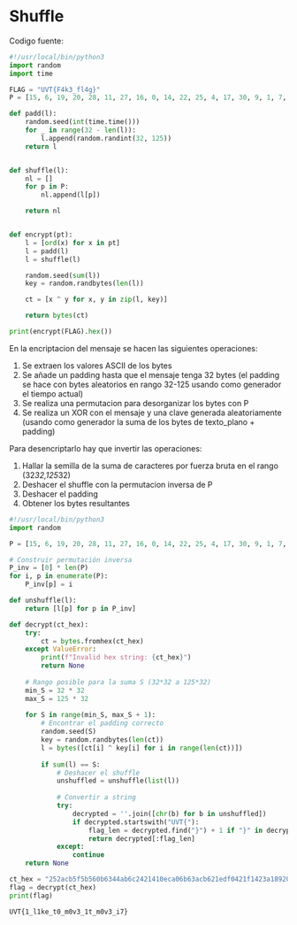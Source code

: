 # Shuffle

Codigo fuente:
```python
#!/usr/local/bin/python3
import random
import time

FLAG = "UVT{F4k3_fl4g}"
P = [15, 6, 19, 20, 28, 11, 27, 16, 0, 14, 22, 25, 4, 17, 30, 9, 1, 7, 23, 13, 31, 26, 2, 8, 18, 12, 29, 5, 21, 10, 3, 24]

def padd(l):
    random.seed(int(time.time()))
    for _ in range(32 - len(l)):
        l.append(random.randint(32, 125))
    return l


def shuffle(l):
    nl = []
    for p in P:
        nl.append(l[p])

    return nl


def encrypt(pt):
    l = [ord(x) for x in pt]
    l = padd(l)
    l = shuffle(l)

    random.seed(sum(l))
    key = random.randbytes(len(l))

    ct = [x ^ y for x, y in zip(l, key)]

    return bytes(ct)

print(encrypt(FLAG).hex())
```

En la encriptacion del mensaje se hacen las siguientes operaciones:
1. Se extraen los valores ASCII de los bytes
2. Se añade un padding hasta que el mensaje tenga 32 bytes (el padding se hace con bytes aleatorios en rango 32-125 usando como generador el tiempo actual)
3. Se realiza una permutacion para desorganizar los bytes con P
4. Se realiza un XOR con el mensaje y una clave generada aleatoriamente (usando como generador la suma de los bytes de texto_plano + padding)

Para desencriptarlo hay que invertir las operaciones:
1. Hallar la semilla de la suma de caracteres por fuerza bruta en el rango (32*32,125*32)
2. Deshacer el shuffle con la permutacion inversa de P
3. Deshacer el padding
4. Obtener los bytes resultantes

```python
#!/usr/local/bin/python3
import random

P = [15, 6, 19, 20, 28, 11, 27, 16, 0, 14, 22, 25, 4, 17, 30, 9, 1, 7, 23, 13, 31, 26, 2, 8, 18, 12, 29, 5, 21, 10, 3, 24]

# Construir permutación inversa
P_inv = [0] * len(P)
for i, p in enumerate(P):
    P_inv[p] = i

def unshuffle(l):
    return [l[p] for p in P_inv]

def decrypt(ct_hex):
    try:
        ct = bytes.fromhex(ct_hex)
    except ValueError:
        print(f"Invalid hex string: {ct_hex}")
        return None
    
    # Rango posible para la suma S (32*32 a 125*32)
    min_S = 32 * 32
    max_S = 125 * 32
    
    for S in range(min_S, max_S + 1):
        # Encontrar el padding correcto
        random.seed(S)
        key = random.randbytes(len(ct))
        l = bytes([ct[i] ^ key[i] for i in range(len(ct))])
        
        if sum(l) == S:
            # Deshacer el shuffle
            unshuffled = unshuffle(list(l))
            
            # Convertir a string
            try:
                decrypted = ''.join([chr(b) for b in unshuffled])
                if decrypted.startswith("UVT{"):
                    flag_len = decrypted.find("}") + 1 if "}" in decrypted else 32
                    return decrypted[:flag_len]
            except:
                continue
    return None

ct_hex = "252acb5f5b560b6344ab6c2421410eca06b63acb621edf0421f1423a18920208"
flag = decrypt(ct_hex)
print(flag)
```

`UVT{1_l1ke_t0_m0v3_1t_m0v3_i7}`



